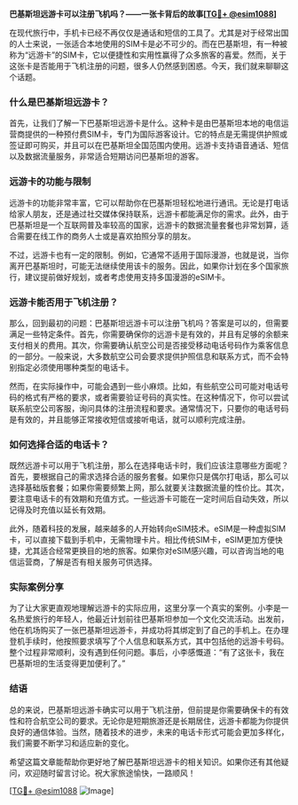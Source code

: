 **巴基斯坦远游卡可以注册飞机吗？——一张卡背后的故事[[TG💪+ @esim1088](https://t.me/s/esim1088)]**

在现代旅行中，手机卡已经不再仅仅是通话和短信的工具了。尤其是对于经常出国的人士来说，一张适合本地使用的SIM卡是必不可少的。而在巴基斯坦，有一种被称为“远游卡”的SIM卡，它以便捷性和实用性赢得了众多旅客的喜爱。然而，关于这张卡是否能用于飞机注册的问题，很多人仍然感到困惑。今天，我们就来聊聊这个话题。

### 什么是巴基斯坦远游卡？

首先，让我们了解一下巴基斯坦远游卡是什么。这种卡是由巴基斯坦本地的电信运营商提供的一种预付费SIM卡，专门为国际游客设计。它的特点是无需提供护照或签证即可购买，并且可以在巴基斯坦全国范围内使用。远游卡支持语音通话、短信以及数据流量服务，非常适合短期访问巴基斯坦的游客。

### 远游卡的功能与限制

远游卡的功能非常丰富，它可以帮助你在巴基斯坦轻松地进行通讯。无论是打电话给家人朋友，还是通过社交媒体保持联系，远游卡都能满足你的需求。此外，由于巴基斯坦是一个互联网普及率较高的国家，远游卡的数据流量套餐也非常划算，适合需要在线工作的商务人士或是喜欢拍照分享的朋友。

不过，远游卡也有一定的限制。例如，它通常不适用于国际漫游，也就是说，当你离开巴基斯坦时，可能无法继续使用该卡的服务。因此，如果你计划在多个国家旅行，建议提前做好规划，或者考虑使用支持多国漫游的eSIM卡。

### 远游卡能否用于飞机注册？

那么，回到最初的问题：巴基斯坦远游卡可以注册飞机吗？答案是可以的，但需要满足一些特定条件。首先，你需要确保你的远游卡是有效的，并且有足够的余额来支付相关的费用。其次，你需要确认航空公司是否接受移动电话号码作为乘客信息的一部分。一般来说，大多数航空公司会要求提供护照信息和联系方式，而不会特别指定必须使用哪种类型的电话卡。

然而，在实际操作中，可能会遇到一些小麻烦。比如，有些航空公司可能对电话号码的格式有严格的要求，或者需要验证号码的真实性。在这种情况下，你可以尝试联系航空公司客服，询问具体的注册流程和要求。通常情况下，只要你的电话号码是有效的，并且能够正常接收短信或接听电话，就可以顺利完成注册。

### 如何选择合适的电话卡？

既然远游卡可以用于飞机注册，那么在选择电话卡时，我们应该注意哪些方面呢？首先，要根据自己的需求选择合适的服务套餐。如果你只是偶尔打电话，那么可以选择基础版套餐；如果你需要频繁上网，那么就要关注数据流量的性价比。其次，要注意电话卡的有效期和充值方式。一些远游卡可能在一定时间后自动失效，所以记得及时充值以延长有效期。

此外，随着科技的发展，越来越多的人开始转向eSIM技术。eSIM是一种虚拟SIM卡，可以直接下载到手机中，无需物理卡片。相比传统SIM卡，eSIM更加方便快捷，尤其适合经常更换目的地的旅客。如果你对eSIM感兴趣，可以咨询当地的电信运营商，了解是否有相关服务可供选择。

### 实际案例分享

为了让大家更直观地理解远游卡的实际应用，这里分享一个真实的案例。小李是一名热爱旅行的年轻人，他最近计划前往巴基斯坦参加一个文化交流活动。出发前，他在机场购买了一张巴基斯坦远游卡，并成功将其绑定到了自己的手机上。在办理登机手续时，他按照要求填写了个人信息和联系方式，其中包括他的远游卡号码。整个过程非常顺利，没有遇到任何问题。事后，小李感慨道：“有了这张卡，我在巴基斯坦的生活变得更加便利了。”

### 结语

总的来说，巴基斯坦远游卡确实可以用于飞机注册，但前提是你需要确保卡的有效性和符合航空公司的要求。无论你是短期旅游还是长期居住，远游卡都能为你提供良好的通信体验。当然，随着技术的进步，未来的电话卡形式可能会更加多样化，我们需要不断学习和适应新的变化。

希望这篇文章能帮助你更好地了解巴基斯坦远游卡的相关知识。如果你还有其他疑问，欢迎随时留言讨论。祝大家旅途愉快，一路顺风！

[[TG💪+ @esim1088](https://t.me/s/esim1088) ![Image](https://i.postimg.cc/4NQfJmqS/Snipaste-2025-05-13-00-14-12.png)]